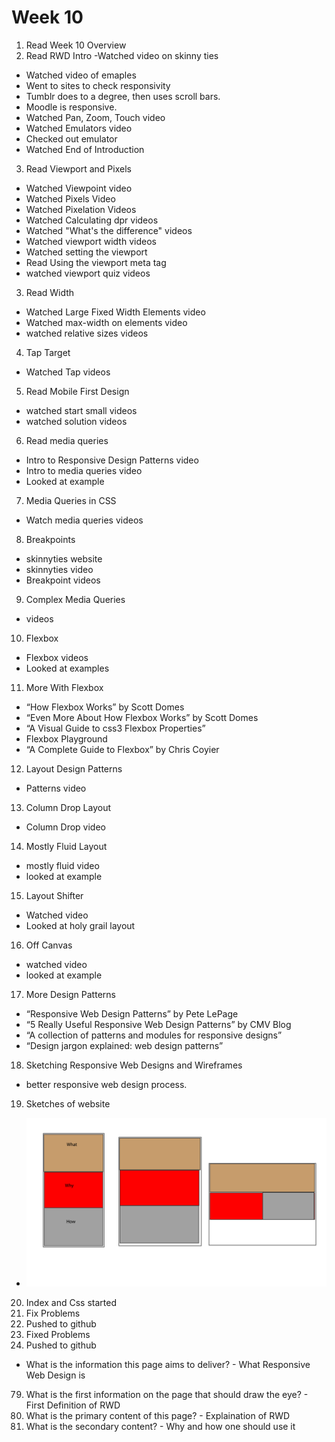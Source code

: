 # Week 10

1. Read Week 10 Overview
2. Read RWD Intro
-Watched video on skinny ties
- Watched video of emaples
- Went to sites to check responsivity
- Tumblr does to a degree, then uses scroll bars.
- Moodle is responsive.
- Watched Pan, Zoom, Touch video
- Watched Emulators video
- Checked out emulator
- Watched End of Introduction
3. Read Viewport and Pixels
- Watched Viewpoint video
- Watched Pixels Video
- Watched Pixelation Videos
- Watched Calculating dpr videos
- Watched "What's the difference" videos
- Watched viewport width videos
- Watched setting the viewport
- Read Using the viewport meta tag
- watched viewport quiz videos
3. Read Width
- Watched Large Fixed Width Elements video
- Watched max-width on elements video
- watched relative sizes videos
4. Tap Target
- Watched Tap videos
5. Read Mobile First Design
- watched start small videos
- watched solution videos
6. Read media queries
- Intro to Responsive Design Patterns video
- Intro to media queries video
- Looked at example
7. Media Queries in CSS
- Watch media queries videos
8. Breakpoints
- skinnyties website
- skinnyties video
- Breakpoint videos
9. Complex Media Queries
- videos
10. Flexbox
- Flexbox videos
- Looked at examples
11. More With Flexbox
- “How Flexbox Works” by Scott Domes
- “Even More About How Flexbox Works” by Scott Domes
- “A Visual Guide to css3 Flexbox Properties”
- Flexbox Playground
- “A Complete Guide to Flexbox” by Chris Coyier
12. Layout Design Patterns
- Patterns video
13. Column Drop Layout
- Column Drop video
14. Mostly Fluid Layout
- mostly fluid video
- looked at example
15. Layout Shifter
- Watched video
- Looked at holy grail layout
16. Off Canvas
- watched video
- looked at example
17. More Design Patterns
- “Responsive Web Design Patterns” by Pete LePage
- “5 Really Useful Responsive Web Design Patterns” by CMV Blog
- “A collection of patterns and modules for responsive designs”
- “Design jargon explained: web design patterns”
18. Sketching Responsive Web Designs and Wireframes
- better responsive web design process.
19. Sketches of website
- ![picture](img/RWDRinder.jpg)
20. Index and Css started
21. Fix Problems
22. Pushed to github
23. Fixed Problems
24. Pushed to github
- What is the information this page aims to deliver? -
What Responsive Web Design is

79. What is the first information on the page that should draw the eye? - First Definition of RWD
80. What is the primary content of this page? - Explaination of RWD
8. What is the secondary content? - Why and how one should use it
